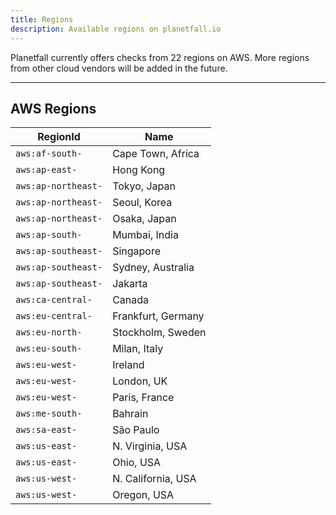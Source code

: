 ```yaml
---
title: Regions
description: Available regions on planetfall.io
---
```


Planetfall currently offers checks from 22 regions on AWS. 
More regions from other cloud vendors  will be added in the future.


---

## AWS Regions

| RegionId              | Name                  |
| --------------------- | --------------------- |
|`aws:af-south-`        | Cape Town, Africa     |
|`aws:ap-east-`         | Hong Kong             |
|`aws:ap-northeast-`    | Tokyo, Japan          |
|`aws:ap-northeast-`    | Seoul, Korea          |
|`aws:ap-northeast-`    | Osaka, Japan          |
|`aws:ap-south-`        | Mumbai, India         |
|`aws:ap-southeast-`    | Singapore             |
|`aws:ap-southeast-`    | Sydney, Australia     |
|`aws:ap-southeast-`    | Jakarta               |
|`aws:ca-central-`      | Canada                |
|`aws:eu-central-`      | Frankfurt, Germany    |
|`aws:eu-north-`        | Stockholm, Sweden     |
|`aws:eu-south-`        | Milan, Italy          |
|`aws:eu-west-`         | Ireland               |
|`aws:eu-west-`         | London, UK            |
|`aws:eu-west-`         | Paris, France         |
|`aws:me-south-`        | Bahrain               |
|`aws:sa-east-`         | São Paulo             |
|`aws:us-east-`         | N. Virginia, USA      |
|`aws:us-east-`         | Ohio, USA             |
|`aws:us-west-`         | N. California, USA    |
|`aws:us-west-`         | Oregon, USA           |

